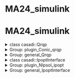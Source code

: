 # MA24_simulink

# MA24_simulink
<details>
  <summary>class casadi::Qrqp</summary>
<a name='options'></a><table>
<caption>List of available options</caption>
<tr><th>Id</th><th>Type</th><th>Description</th><th>Used in</th></tr>
<tr><td>ad_weight</td><td>OT_DOUBLE</td><td>Weighting factor for derivative calculation.When there is an option of either using forward or reverse mode directional derivatives, the condition ad_weight*nf&lt;=(1-ad_weight)*na is used where nf and na are estimates of the number of forward/reverse mode directional derivatives needed. By default, ad_weight is calculated automatically, but this can be overridden by setting this option. In particular, 0 means forcing forward mode and 1 forcing reverse mode. Leave unset for (class specific) heuristics.</td><td>casadi::FunctionInternal</td></tr>
<tr><td>ad_weight_sp</td><td>OT_DOUBLE</td><td>Weighting factor for sparsity pattern calculation calculation.Overrides default behavior. Set to 0 and 1 to force forward and reverse mode respectively. Cf. option \"ad_weight\". When set to -1, sparsity is completely ignored and dense matrices are used.</td><td>casadi::FunctionInternal</td></tr>
<tr><td>always_inline</td><td>OT_BOOL</td><td>Force inlining.</td><td>casadi::FunctionInternal</td></tr>
<tr><td>cache</td><td>OT_DICT</td><td>Prepopulate the function cache. Default: empty</td><td>casadi::FunctionInternal</td></tr>
<tr><td>compiler</td><td>OT_STRING</td><td>Just-in-time compiler plugin to be used.</td><td>casadi::FunctionInternal</td></tr>
<tr><td>constr_viol_tol</td><td>OT_DOUBLE</td><td>Constraint violation tolerance [1e-8].</td><td>casadi::Qrqp</td></tr>
<tr><td>custom_jacobian</td><td>OT_FUNCTION</td><td>Override CasADi's AD. Use together with 'jac_penalty': 0. Note: Highly experimental. Syntax may break often.</td><td>casadi::FunctionInternal</td></tr>
<tr><td>der_options</td><td>OT_DICT</td><td>Default options to be used to populate forward_options, reverse_options, and jacobian_options before those options are merged in.</td><td>casadi::FunctionInternal</td></tr>
<tr><td>derivative_of</td><td>OT_FUNCTION</td><td>The function is a derivative of another function. The type of derivative (directional derivative, Jacobian) is inferred from the function name.</td><td>casadi::FunctionInternal</td></tr>
<tr><td>discrete</td><td>OT_BOOLVECTOR</td><td>Indicates which of the variables are discrete, i.e. integer-valued</td><td>casadi::Conic</td></tr>
<tr><td>dual_inf_tol</td><td>OT_DOUBLE</td><td>Dual feasibility violation tolerance [1e-8]</td><td>casadi::Qrqp</td></tr>
<tr><td>dump</td><td>OT_BOOL</td><td>Dump function to file upon first evaluation. [false]</td><td>casadi::FunctionInternal</td></tr>
<tr><td>dump_dir</td><td>OT_STRING</td><td>Directory to dump inputs/outputs to. Make sure the directory exists [.]</td><td>casadi::FunctionInternal</td></tr>
<tr><td>dump_format</td><td>OT_STRING</td><td>Choose file format to dump matrices. See DM.from_file [mtx]</td><td>casadi::FunctionInternal</td></tr>
<tr><td>dump_in</td><td>OT_BOOL</td><td>Dump numerical values of inputs to file (readable with DM.from_file) [default: false]</td><td>casadi::FunctionInternal</td></tr>
<tr><td>dump_out</td><td>OT_BOOL</td><td>Dump numerical values of outputs to file (readable with DM.from_file) [default: false]</td><td>casadi::FunctionInternal</td></tr>
<tr><td>enable_fd</td><td>OT_BOOL</td><td>Enable derivative calculation by finite differencing. [default: false]]</td><td>casadi::FunctionInternal</td></tr>
<tr><td>enable_forward</td><td>OT_BOOL</td><td>Enable derivative calculation using generated functions for Jacobian-times-vector products - typically using forward mode AD - if available. [default: true]</td><td>casadi::FunctionInternal</td></tr>
<tr><td>enable_jacobian</td><td>OT_BOOL</td><td>Enable derivative calculation using generated functions for Jacobians of all differentiable outputs with respect to all differentiable inputs - if available. [default: true]</td><td>casadi::FunctionInternal</td></tr>
<tr><td>enable_reverse</td><td>OT_BOOL</td><td>Enable derivative calculation using generated functions for transposed Jacobian-times-vector products - typically using reverse mode AD - if available. [default: true]</td><td>casadi::FunctionInternal</td></tr>
<tr><td>error_on_fail</td><td>OT_BOOL</td><td>Throw exceptions when function evaluation fails (default true).</td><td>casadi::ProtoFunction</td></tr>
<tr><td>external_transform</td><td>OT_VECTORVECTOR</td><td>List of external_transform instruction arguments. Default: empty</td><td>casadi::FunctionInternal</td></tr>
<tr><td>fd_method</td><td>OT_STRING</td><td>Method for finite differencing [default 'central']</td><td>casadi::FunctionInternal</td></tr>
<tr><td>fd_options</td><td>OT_DICT</td><td>Options to be passed to the finite difference instance</td><td>casadi::FunctionInternal</td></tr>
<tr><td>forward_options</td><td>OT_DICT</td><td>Options to be passed to a forward mode constructor</td><td>casadi::FunctionInternal</td></tr>
<tr><td>gather_stats</td><td>OT_BOOL</td><td>Deprecated option (ignored): Statistics are now always collected.</td><td>casadi::FunctionInternal</td></tr>
<tr><td>input_scheme</td><td>OT_STRINGVECTOR</td><td>Deprecated option (ignored)</td><td>casadi::FunctionInternal</td></tr>
<tr><td>inputs_check</td><td>OT_BOOL</td><td>Throw exceptions when the numerical values of the inputs don't make sense</td><td>casadi::FunctionInternal</td></tr>
<tr><td>is_diff_in</td><td>OT_BOOLVECTOR</td><td>Indicate for each input if it should be differentiable.</td><td>casadi::FunctionInternal</td></tr>
<tr><td>is_diff_out</td><td>OT_BOOLVECTOR</td><td>Indicate for each output if it should be differentiable.</td><td>casadi::FunctionInternal</td></tr>
<tr><td>jac_penalty</td><td>OT_DOUBLE</td><td>When requested for a number of forward/reverse directions,   it may be cheaper to compute first the full jacobian and then multiply with seeds, rather than obtain the requested directions in a straightforward manner. Casadi uses a heuristic to decide which is cheaper. A high value of 'jac_penalty' makes it less likely for the heurstic to chose the full Jacobian strategy. The special value -1 indicates never to use the full Jacobian strategy</td><td>casadi::FunctionInternal</td></tr>
<tr><td>jacobian_options</td><td>OT_DICT</td><td>Options to be passed to a Jacobian constructor</td><td>casadi::FunctionInternal</td></tr>
<tr><td>jit</td><td>OT_BOOL</td><td>Use just-in-time compiler to speed up the evaluation</td><td>casadi::FunctionInternal</td></tr>
<tr><td>jit_cleanup</td><td>OT_BOOL</td><td>Cleanup up the temporary source file that jit creates. Default: true</td><td>casadi::FunctionInternal</td></tr>
<tr><td>jit_name</td><td>OT_STRING</td><td>The file name used to write out code. The actual file names used depend on 'jit_temp_suffix' and include extensions. Default: 'jit_tmp'</td><td>casadi::FunctionInternal</td></tr>
<tr><td>jit_options</td><td>OT_DICT</td><td>Options to be passed to the jit compiler.</td><td>casadi::FunctionInternal</td></tr>
<tr><td>jit_serialize</td><td>OT_STRING</td><td>Specify behaviour when serializing a jitted function: SOURCE|link|embed.</td><td>casadi::FunctionInternal</td></tr>
<tr><td>jit_temp_suffix</td><td>OT_BOOL</td><td>Use a temporary (seemingly random) filename suffix for generated code and libraries. This is desired for thread-safety. This behaviour may defeat caching compiler wrappers. Default: true</td><td>casadi::FunctionInternal</td></tr>
<tr><td>max_io</td><td>OT_INT</td><td>Acceptable number of inputs and outputs. Warn if exceeded.</td><td>casadi::FunctionInternal</td></tr>
<tr><td>max_iter</td><td>OT_INT</td><td>Maximum number of iterations [1000].</td><td>casadi::Qrqp</td></tr>
<tr><td>max_num_dir</td><td>OT_INT</td><td>Specify the maximum number of directions for derivative functions. Overrules the builtin optimized_num_dir.</td><td>casadi::FunctionInternal</td></tr>
<tr><td>min_lam</td><td>OT_DOUBLE</td><td>Smallest multiplier treated as inactive for the initial active set [0].</td><td>casadi::Qrqp</td></tr>
<tr><td>never_inline</td><td>OT_BOOL</td><td>Forbid inlining.</td><td>casadi::FunctionInternal</td></tr>
<tr><td>output_scheme</td><td>OT_STRINGVECTOR</td><td>Deprecated option (ignored)</td><td>casadi::FunctionInternal</td></tr>
<tr><td>post_expand</td><td>OT_BOOL</td><td>After construction, expand this Function. Default: False</td><td>casadi::FunctionInternal</td></tr>
<tr><td>post_expand_options</td><td>OT_DICT</td><td>Options to be passed to post-construction expansion. Default: empty</td><td>casadi::FunctionInternal</td></tr>
<tr><td>print_header</td><td>OT_BOOL</td><td>Print header [true].</td><td>casadi::Qrqp</td></tr>
<tr><td>print_in</td><td>OT_BOOL</td><td>Print numerical values of inputs [default: false]</td><td>casadi::FunctionInternal</td></tr>
<tr><td>print_info</td><td>OT_BOOL</td><td>Print info [true].</td><td>casadi::Qrqp</td></tr>
<tr><td>print_iter</td><td>OT_BOOL</td><td>Print iterations [true].</td><td>casadi::Qrqp</td></tr>
<tr><td>print_lincomb</td><td>OT_BOOL</td><td>Print dependant linear combinations of constraints [false]. Printed numbers are 0-based indices into the vector of [simple bounds;linear bounds]</td><td>casadi::Qrqp</td></tr>
<tr><td>print_out</td><td>OT_BOOL</td><td>Print numerical values of outputs [default: false]</td><td>casadi::FunctionInternal</td></tr>
<tr><td>print_problem</td><td>OT_BOOL</td><td>Print a numeric description of the problem</td><td>casadi::Conic</td></tr>
<tr><td>print_time</td><td>OT_BOOL</td><td>print information about execution time. Implies record_time.</td><td>casadi::ProtoFunction</td></tr>
<tr><td>record_time</td><td>OT_BOOL</td><td>record information about execution time, for retrieval with stats().</td><td>casadi::ProtoFunction</td></tr>
<tr><td>regularity_check</td><td>OT_BOOL</td><td>Throw exceptions when NaN or Inf appears during evaluation</td><td>casadi::ProtoFunction</td></tr>
<tr><td>reverse_options</td><td>OT_DICT</td><td>Options to be passed to a reverse mode constructor</td><td>casadi::FunctionInternal</td></tr>
<tr><td>user_data</td><td>OT_VOIDPTR</td><td>A user-defined field that can be used to identify the function or pass additional information</td><td>casadi::FunctionInternal</td></tr>
<tr><td>verbose</td><td>OT_BOOL</td><td>Verbose evaluation -- for debugging</td><td>casadi::ProtoFunction</td></tr>
</table></details>

<details>
  <summary>Group: plugin_Conic_qrqp</summary>
<a name='options'></a><table>
<caption>List of available options</caption>
<tr><th>Id</th><th>Type</th><th>Description</th></tr>
<tr><td>constr_viol_tol</td><td>OT_DOUBLE</td><td>Constraint violation tolerance [1e-8].</td></tr>
<tr><td>dual_inf_tol</td><td>OT_DOUBLE</td><td>Dual feasibility violation tolerance [1e-8]</td></tr>
<tr><td>max_iter</td><td>OT_INT</td><td>Maximum number of iterations [1000].</td></tr>
<tr><td>min_lam</td><td>OT_DOUBLE</td><td>Smallest multiplier treated as inactive for the initial active set [0].</td></tr>
<tr><td>print_header</td><td>OT_BOOL</td><td>Print header [true].</td></tr>
<tr><td>print_info</td><td>OT_BOOL</td><td>Print info [true].</td></tr>
<tr><td>print_iter</td><td>OT_BOOL</td><td>Print iterations [true].</td></tr>
<tr><td>print_lincomb</td><td>OT_BOOL</td><td>Print dependant linear combinations of constraints [false]. Printed numbers are 0-based indices into the vector of [simple bounds;linear bounds]</td></tr>
</table></details>

<details>
  <summary>Group: general_Qrqp</summary>
<a name='options'></a><table>
<caption>List of available options</caption>
<tr><th>Id</th><th>Type</th><th>Description</th><th>Used in</th></tr>
<tr><td>ad_weight</td><td>OT_DOUBLE</td><td>Weighting factor for derivative calculation.When there is an option of either using forward or reverse mode directional derivatives, the condition ad_weight*nf&lt;=(1-ad_weight)*na is used where nf and na are estimates of the number of forward/reverse mode directional derivatives needed. By default, ad_weight is calculated automatically, but this can be overridden by setting this option. In particular, 0 means forcing forward mode and 1 forcing reverse mode. Leave unset for (class specific) heuristics.</td><td>casadi::FunctionInternal</td></tr>
<tr><td>ad_weight_sp</td><td>OT_DOUBLE</td><td>Weighting factor for sparsity pattern calculation calculation.Overrides default behavior. Set to 0 and 1 to force forward and reverse mode respectively. Cf. option \"ad_weight\". When set to -1, sparsity is completely ignored and dense matrices are used.</td><td>casadi::FunctionInternal</td></tr>
<tr><td>always_inline</td><td>OT_BOOL</td><td>Force inlining.</td><td>casadi::FunctionInternal</td></tr>
<tr><td>cache</td><td>OT_DICT</td><td>Prepopulate the function cache. Default: empty</td><td>casadi::FunctionInternal</td></tr>
<tr><td>compiler</td><td>OT_STRING</td><td>Just-in-time compiler plugin to be used.</td><td>casadi::FunctionInternal</td></tr>
<tr><td>constr_viol_tol</td><td>OT_DOUBLE</td><td>Constraint violation tolerance [1e-8].</td><td>casadi::Qrqp</td></tr>
<tr><td>custom_jacobian</td><td>OT_FUNCTION</td><td>Override CasADi's AD. Use together with 'jac_penalty': 0. Note: Highly experimental. Syntax may break often.</td><td>casadi::FunctionInternal</td></tr>
<tr><td>der_options</td><td>OT_DICT</td><td>Default options to be used to populate forward_options, reverse_options, and jacobian_options before those options are merged in.</td><td>casadi::FunctionInternal</td></tr>
<tr><td>derivative_of</td><td>OT_FUNCTION</td><td>The function is a derivative of another function. The type of derivative (directional derivative, Jacobian) is inferred from the function name.</td><td>casadi::FunctionInternal</td></tr>
<tr><td>discrete</td><td>OT_BOOLVECTOR</td><td>Indicates which of the variables are discrete, i.e. integer-valued</td><td>casadi::Conic</td></tr>
<tr><td>dual_inf_tol</td><td>OT_DOUBLE</td><td>Dual feasibility violation tolerance [1e-8]</td><td>casadi::Qrqp</td></tr>
<tr><td>dump</td><td>OT_BOOL</td><td>Dump function to file upon first evaluation. [false]</td><td>casadi::FunctionInternal</td></tr>
<tr><td>dump_dir</td><td>OT_STRING</td><td>Directory to dump inputs/outputs to. Make sure the directory exists [.]</td><td>casadi::FunctionInternal</td></tr>
<tr><td>dump_format</td><td>OT_STRING</td><td>Choose file format to dump matrices. See DM.from_file [mtx]</td><td>casadi::FunctionInternal</td></tr>
<tr><td>dump_in</td><td>OT_BOOL</td><td>Dump numerical values of inputs to file (readable with DM.from_file) [default: false]</td><td>casadi::FunctionInternal</td></tr>
<tr><td>dump_out</td><td>OT_BOOL</td><td>Dump numerical values of outputs to file (readable with DM.from_file) [default: false]</td><td>casadi::FunctionInternal</td></tr>
<tr><td>enable_fd</td><td>OT_BOOL</td><td>Enable derivative calculation by finite differencing. [default: false]]</td><td>casadi::FunctionInternal</td></tr>
<tr><td>enable_forward</td><td>OT_BOOL</td><td>Enable derivative calculation using generated functions for Jacobian-times-vector products - typically using forward mode AD - if available. [default: true]</td><td>casadi::FunctionInternal</td></tr>
<tr><td>enable_jacobian</td><td>OT_BOOL</td><td>Enable derivative calculation using generated functions for Jacobians of all differentiable outputs with respect to all differentiable inputs - if available. [default: true]</td><td>casadi::FunctionInternal</td></tr>
<tr><td>enable_reverse</td><td>OT_BOOL</td><td>Enable derivative calculation using generated functions for transposed Jacobian-times-vector products - typically using reverse mode AD - if available. [default: true]</td><td>casadi::FunctionInternal</td></tr>
<tr><td>error_on_fail</td><td>OT_BOOL</td><td>Throw exceptions when function evaluation fails (default true).</td><td>casadi::ProtoFunction</td></tr>
<tr><td>external_transform</td><td>OT_VECTORVECTOR</td><td>List of external_transform instruction arguments. Default: empty</td><td>casadi::FunctionInternal</td></tr>
<tr><td>fd_method</td><td>OT_STRING</td><td>Method for finite differencing [default 'central']</td><td>casadi::FunctionInternal</td></tr>
<tr><td>fd_options</td><td>OT_DICT</td><td>Options to be passed to the finite difference instance</td><td>casadi::FunctionInternal</td></tr>
<tr><td>forward_options</td><td>OT_DICT</td><td>Options to be passed to a forward mode constructor</td><td>casadi::FunctionInternal</td></tr>
<tr><td>gather_stats</td><td>OT_BOOL</td><td>Deprecated option (ignored): Statistics are now always collected.</td><td>casadi::FunctionInternal</td></tr>
<tr><td>input_scheme</td><td>OT_STRINGVECTOR</td><td>Deprecated option (ignored)</td><td>casadi::FunctionInternal</td></tr>
<tr><td>inputs_check</td><td>OT_BOOL</td><td>Throw exceptions when the numerical values of the inputs don't make sense</td><td>casadi::FunctionInternal</td></tr>
<tr><td>is_diff_in</td><td>OT_BOOLVECTOR</td><td>Indicate for each input if it should be differentiable.</td><td>casadi::FunctionInternal</td></tr>
<tr><td>is_diff_out</td><td>OT_BOOLVECTOR</td><td>Indicate for each output if it should be differentiable.</td><td>casadi::FunctionInternal</td></tr>
<tr><td>jac_penalty</td><td>OT_DOUBLE</td><td>When requested for a number of forward/reverse directions,   it may be cheaper to compute first the full jacobian and then multiply with seeds, rather than obtain the requested directions in a straightforward manner. Casadi uses a heuristic to decide which is cheaper. A high value of 'jac_penalty' makes it less likely for the heurstic to chose the full Jacobian strategy. The special value -1 indicates never to use the full Jacobian strategy</td><td>casadi::FunctionInternal</td></tr>
<tr><td>jacobian_options</td><td>OT_DICT</td><td>Options to be passed to a Jacobian constructor</td><td>casadi::FunctionInternal</td></tr>
<tr><td>jit</td><td>OT_BOOL</td><td>Use just-in-time compiler to speed up the evaluation</td><td>casadi::FunctionInternal</td></tr>
<tr><td>jit_cleanup</td><td>OT_BOOL</td><td>Cleanup up the temporary source file that jit creates. Default: true</td><td>casadi::FunctionInternal</td></tr>
<tr><td>jit_name</td><td>OT_STRING</td><td>The file name used to write out code. The actual file names used depend on 'jit_temp_suffix' and include extensions. Default: 'jit_tmp'</td><td>casadi::FunctionInternal</td></tr>
<tr><td>jit_options</td><td>OT_DICT</td><td>Options to be passed to the jit compiler.</td><td>casadi::FunctionInternal</td></tr>
<tr><td>jit_serialize</td><td>OT_STRING</td><td>Specify behaviour when serializing a jitted function: SOURCE|link|embed.</td><td>casadi::FunctionInternal</td></tr>
<tr><td>jit_temp_suffix</td><td>OT_BOOL</td><td>Use a temporary (seemingly random) filename suffix for generated code and libraries. This is desired for thread-safety. This behaviour may defeat caching compiler wrappers. Default: true</td><td>casadi::FunctionInternal</td></tr>
<tr><td>max_io</td><td>OT_INT</td><td>Acceptable number of inputs and outputs. Warn if exceeded.</td><td>casadi::FunctionInternal</td></tr>
<tr><td>max_iter</td><td>OT_INT</td><td>Maximum number of iterations [1000].</td><td>casadi::Qrqp</td></tr>
<tr><td>max_num_dir</td><td>OT_INT</td><td>Specify the maximum number of directions for derivative functions. Overrules the builtin optimized_num_dir.</td><td>casadi::FunctionInternal</td></tr>
<tr><td>min_lam</td><td>OT_DOUBLE</td><td>Smallest multiplier treated as inactive for the initial active set [0].</td><td>casadi::Qrqp</td></tr>
<tr><td>never_inline</td><td>OT_BOOL</td><td>Forbid inlining.</td><td>casadi::FunctionInternal</td></tr>
<tr><td>output_scheme</td><td>OT_STRINGVECTOR</td><td>Deprecated option (ignored)</td><td>casadi::FunctionInternal</td></tr>
<tr><td>post_expand</td><td>OT_BOOL</td><td>After construction, expand this Function. Default: False</td><td>casadi::FunctionInternal</td></tr>
<tr><td>post_expand_options</td><td>OT_DICT</td><td>Options to be passed to post-construction expansion. Default: empty</td><td>casadi::FunctionInternal</td></tr>
<tr><td>print_header</td><td>OT_BOOL</td><td>Print header [true].</td><td>casadi::Qrqp</td></tr>
<tr><td>print_in</td><td>OT_BOOL</td><td>Print numerical values of inputs [default: false]</td><td>casadi::FunctionInternal</td></tr>
<tr><td>print_info</td><td>OT_BOOL</td><td>Print info [true].</td><td>casadi::Qrqp</td></tr>
<tr><td>print_iter</td><td>OT_BOOL</td><td>Print iterations [true].</td><td>casadi::Qrqp</td></tr>
<tr><td>print_lincomb</td><td>OT_BOOL</td><td>Print dependant linear combinations of constraints [false]. Printed numbers are 0-based indices into the vector of [simple bounds;linear bounds]</td><td>casadi::Qrqp</td></tr>
<tr><td>print_out</td><td>OT_BOOL</td><td>Print numerical values of outputs [default: false]</td><td>casadi::FunctionInternal</td></tr>
<tr><td>print_problem</td><td>OT_BOOL</td><td>Print a numeric description of the problem</td><td>casadi::Conic</td></tr>
<tr><td>print_time</td><td>OT_BOOL</td><td>print information about execution time. Implies record_time.</td><td>casadi::ProtoFunction</td></tr>
<tr><td>record_time</td><td>OT_BOOL</td><td>record information about execution time, for retrieval with stats().</td><td>casadi::ProtoFunction</td></tr>
<tr><td>regularity_check</td><td>OT_BOOL</td><td>Throw exceptions when NaN or Inf appears during evaluation</td><td>casadi::ProtoFunction</td></tr>
<tr><td>reverse_options</td><td>OT_DICT</td><td>Options to be passed to a reverse mode constructor</td><td>casadi::FunctionInternal</td></tr>
<tr><td>user_data</td><td>OT_VOIDPTR</td><td>A user-defined field that can be used to identify the function or pass additional information</td><td>casadi::FunctionInternal</td></tr>
<tr><td>verbose</td><td>OT_BOOL</td><td>Verbose evaluation -- for debugging</td><td>casadi::ProtoFunction</td></tr>
</table></details>

<details>
  <summary>class casadi::IpoptInterface</summary>
<a name='options'></a><table>
<caption>List of available options</caption>
<tr><th>Id</th><th>Type</th><th>Description</th><th>Used in</th></tr>
<tr><td>ad_weight</td><td>OT_DOUBLE</td><td>Weighting factor for derivative calculation.When there is an option of either using forward or reverse mode directional derivatives, the condition ad_weight*nf&lt;=(1-ad_weight)*na is used where nf and na are estimates of the number of forward/reverse mode directional derivatives needed. By default, ad_weight is calculated automatically, but this can be overridden by setting this option. In particular, 0 means forcing forward mode and 1 forcing reverse mode. Leave unset for (class specific) heuristics.</td><td>casadi::FunctionInternal</td></tr>
<tr><td>ad_weight_sp</td><td>OT_DOUBLE</td><td>Weighting factor for sparsity pattern calculation calculation.Overrides default behavior. Set to 0 and 1 to force forward and reverse mode respectively. Cf. option \"ad_weight\". When set to -1, sparsity is completely ignored and dense matrices are used.</td><td>casadi::FunctionInternal</td></tr>
<tr><td>always_inline</td><td>OT_BOOL</td><td>Force inlining.</td><td>casadi::FunctionInternal</td></tr>
<tr><td>bound_consistency</td><td>OT_BOOL</td><td>Ensure that primal-dual solution is consistent with the bounds</td><td>casadi::Nlpsol</td></tr>
<tr><td>cache</td><td>OT_DICT</td><td>Prepopulate the function cache. Default: empty</td><td>casadi::FunctionInternal</td></tr>
<tr><td>calc_f</td><td>OT_BOOL</td><td>Calculate 'f' in the Nlpsol base class</td><td>casadi::Nlpsol</td></tr>
<tr><td>calc_g</td><td>OT_BOOL</td><td>Calculate 'g' in the Nlpsol base class</td><td>casadi::Nlpsol</td></tr>
<tr><td>calc_lam_p</td><td>OT_BOOL</td><td>Calculate 'lam_p' in the Nlpsol base class</td><td>casadi::Nlpsol</td></tr>
<tr><td>calc_lam_x</td><td>OT_BOOL</td><td>Calculate 'lam_x' in the Nlpsol base class</td><td>casadi::Nlpsol</td></tr>
<tr><td>calc_multipliers</td><td>OT_BOOL</td><td>Calculate Lagrange multipliers in the Nlpsol base class</td><td>casadi::Nlpsol</td></tr>
<tr><td>clip_inactive_lam</td><td>OT_BOOL</td><td>Explicitly set Lagrange multipliers to 0 when bound is deemed inactive (default: false).</td><td>casadi::IpoptInterface</td></tr>
<tr><td>common_options</td><td>OT_DICT</td><td>Options for auto-generated functions</td><td>casadi::OracleFunction</td></tr>
<tr><td>compiler</td><td>OT_STRING</td><td>Just-in-time compiler plugin to be used.</td><td>casadi::FunctionInternal</td></tr>
<tr><td>con_integer_md</td><td>OT_DICT</td><td>Integer metadata (a dictionary with lists of integers) about constraints to be passed to IPOPT</td><td>casadi::IpoptInterface</td></tr>
<tr><td>con_numeric_md</td><td>OT_DICT</td><td>Numeric metadata (a dictionary with lists of reals) about constraints to be passed to IPOPT</td><td>casadi::IpoptInterface</td></tr>
<tr><td>con_string_md</td><td>OT_DICT</td><td>String metadata (a dictionary with lists of strings) about constraints to be passed to IPOPT</td><td>casadi::IpoptInterface</td></tr>
<tr><td>convexify_margin</td><td>OT_DOUBLE</td><td>When using a convexification strategy, make sure that the smallest eigenvalue is at least this (default: 1e-7).</td><td>casadi::IpoptInterface</td></tr>
<tr><td>convexify_strategy</td><td>OT_STRING</td><td>NONE|regularize|eigen-reflect|eigen-clip. Strategy to convexify the Lagrange Hessian before passing it to the solver.</td><td>casadi::IpoptInterface</td></tr>
<tr><td>custom_jacobian</td><td>OT_FUNCTION</td><td>Override CasADi's AD. Use together with 'jac_penalty': 0. Note: Highly experimental. Syntax may break often.</td><td>casadi::FunctionInternal</td></tr>
<tr><td>der_options</td><td>OT_DICT</td><td>Default options to be used to populate forward_options, reverse_options, and jacobian_options before those options are merged in.</td><td>casadi::FunctionInternal</td></tr>
<tr><td>derivative_of</td><td>OT_FUNCTION</td><td>The function is a derivative of another function. The type of derivative (directional derivative, Jacobian) is inferred from the function name.</td><td>casadi::FunctionInternal</td></tr>
<tr><td>detect_simple_bounds</td><td>OT_BOOL</td><td>Automatically detect simple bounds (lbx/ubx) (default false). This is hopefully beneficial to speed and robustness but may also have adverse affects: 1) Subtleties in heuristics and stopping criteria may change the solution, 2) IPOPT may lie about multipliers of simple equality bounds unless 'fixed_variable_treatment' is set to 'relax_bounds'.</td><td>casadi::Nlpsol</td></tr>
<tr><td>detect_simple_bounds_is_simple</td><td>OT_BOOLVECTOR</td><td>For internal use only.</td><td>casadi::Nlpsol</td></tr>
<tr><td>detect_simple_bounds_parts</td><td>OT_FUNCTION</td><td>For internal use only.</td><td>casadi::Nlpsol</td></tr>
<tr><td>detect_simple_bounds_target_x</td><td>OT_INTVECTOR</td><td>For internal use only.</td><td>casadi::Nlpsol</td></tr>
<tr><td>discrete</td><td>OT_BOOLVECTOR</td><td>Indicates which of the variables are discrete, i.e. integer-valued</td><td>casadi::Nlpsol</td></tr>
<tr><td>dump</td><td>OT_BOOL</td><td>Dump function to file upon first evaluation. [false]</td><td>casadi::FunctionInternal</td></tr>
<tr><td>dump_dir</td><td>OT_STRING</td><td>Directory to dump inputs/outputs to. Make sure the directory exists [.]</td><td>casadi::FunctionInternal</td></tr>
<tr><td>dump_format</td><td>OT_STRING</td><td>Choose file format to dump matrices. See DM.from_file [mtx]</td><td>casadi::FunctionInternal</td></tr>
<tr><td>dump_in</td><td>OT_BOOL</td><td>Dump numerical values of inputs to file (readable with DM.from_file) [default: false]</td><td>casadi::FunctionInternal</td></tr>
<tr><td>dump_out</td><td>OT_BOOL</td><td>Dump numerical values of outputs to file (readable with DM.from_file) [default: false]</td><td>casadi::FunctionInternal</td></tr>
<tr><td>enable_fd</td><td>OT_BOOL</td><td>Enable derivative calculation by finite differencing. [default: false]]</td><td>casadi::FunctionInternal</td></tr>
<tr><td>enable_forward</td><td>OT_BOOL</td><td>Enable derivative calculation using generated functions for Jacobian-times-vector products - typically using forward mode AD - if available. [default: true]</td><td>casadi::FunctionInternal</td></tr>
<tr><td>enable_jacobian</td><td>OT_BOOL</td><td>Enable derivative calculation using generated functions for Jacobians of all differentiable outputs with respect to all differentiable inputs - if available. [default: true]</td><td>casadi::FunctionInternal</td></tr>
<tr><td>enable_reverse</td><td>OT_BOOL</td><td>Enable derivative calculation using generated functions for transposed Jacobian-times-vector products - typically using reverse mode AD - if available. [default: true]</td><td>casadi::FunctionInternal</td></tr>
<tr><td>error_on_fail</td><td>OT_BOOL</td><td>Throw exceptions when function evaluation fails (default true).</td><td>casadi::ProtoFunction</td></tr>
<tr><td>eval_errors_fatal</td><td>OT_BOOL</td><td>When errors occur during evaluation of f,g,...,stop the iterations</td><td>casadi::Nlpsol</td></tr>
<tr><td>expand</td><td>OT_BOOL</td><td>Replace MX with SX expressions in problem formulation [false]</td><td>casadi::OracleFunction</td></tr>
<tr><td>external_transform</td><td>OT_VECTORVECTOR</td><td>List of external_transform instruction arguments. Default: empty</td><td>casadi::FunctionInternal</td></tr>
<tr><td>fd_method</td><td>OT_STRING</td><td>Method for finite differencing [default 'central']</td><td>casadi::FunctionInternal</td></tr>
<tr><td>fd_options</td><td>OT_DICT</td><td>Options to be passed to the finite difference instance</td><td>casadi::FunctionInternal</td></tr>
<tr><td>forward_options</td><td>OT_DICT</td><td>Options to be passed to a forward mode constructor</td><td>casadi::FunctionInternal</td></tr>
<tr><td>gather_stats</td><td>OT_BOOL</td><td>Deprecated option (ignored): Statistics are now always collected.</td><td>casadi::FunctionInternal</td></tr>
<tr><td>grad_f</td><td>OT_FUNCTION</td><td>Function for calculating the gradient of the objective (column, autogenerated by default)</td><td>casadi::IpoptInterface</td></tr>
<tr><td>hess_lag</td><td>OT_FUNCTION</td><td>Function for calculating the Hessian of the Lagrangian (autogenerated by default)</td><td>casadi::IpoptInterface</td></tr>
<tr><td>ignore_check_vec</td><td>OT_BOOL</td><td>If set to true, the input shape of F will not be checked.</td><td>casadi::Nlpsol</td></tr>
<tr><td>inactive_lam_strategy</td><td>OT_STRING</td><td>Strategy to detect if a bound is inactive. RELTOL: use solver-defined constraint tolerance * inactive_lam_value|abstol: use inactive_lam_value</td><td>casadi::IpoptInterface</td></tr>
<tr><td>inactive_lam_value</td><td>OT_DOUBLE</td><td>Value used in inactive_lam_strategy (default: 10).</td><td>casadi::IpoptInterface</td></tr>
<tr><td>input_scheme</td><td>OT_STRINGVECTOR</td><td>Deprecated option (ignored)</td><td>casadi::FunctionInternal</td></tr>
<tr><td>inputs_check</td><td>OT_BOOL</td><td>Throw exceptions when the numerical values of the inputs don't make sense</td><td>casadi::FunctionInternal</td></tr>
<tr><td>ipopt</td><td>OT_DICT</td><td>Options to be passed to IPOPT</td><td>casadi::IpoptInterface</td></tr>
<tr><td>is_diff_in</td><td>OT_BOOLVECTOR</td><td>Indicate for each input if it should be differentiable.</td><td>casadi::FunctionInternal</td></tr>
<tr><td>is_diff_out</td><td>OT_BOOLVECTOR</td><td>Indicate for each output if it should be differentiable.</td><td>casadi::FunctionInternal</td></tr>
<tr><td>iteration_callback</td><td>OT_FUNCTION</td><td>A function that will be called at each iteration with the solver as input. Check documentation of Callback.</td><td>casadi::Nlpsol</td></tr>
<tr><td>iteration_callback_ignore_errors</td><td>OT_BOOL</td><td>If set to true, errors thrown by iteration_callback will be ignored.</td><td>casadi::Nlpsol</td></tr>
<tr><td>iteration_callback_step</td><td>OT_INT</td><td>Only call the callback function every few iterations.</td><td>casadi::Nlpsol</td></tr>
<tr><td>jac_g</td><td>OT_FUNCTION</td><td>Function for calculating the Jacobian of the constraints (autogenerated by default)</td><td>casadi::IpoptInterface</td></tr>
<tr><td>jac_penalty</td><td>OT_DOUBLE</td><td>When requested for a number of forward/reverse directions,   it may be cheaper to compute first the full jacobian and then multiply with seeds, rather than obtain the requested directions in a straightforward manner. Casadi uses a heuristic to decide which is cheaper. A high value of 'jac_penalty' makes it less likely for the heurstic to chose the full Jacobian strategy. The special value -1 indicates never to use the full Jacobian strategy</td><td>casadi::FunctionInternal</td></tr>
<tr><td>jacobian_options</td><td>OT_DICT</td><td>Options to be passed to a Jacobian constructor</td><td>casadi::FunctionInternal</td></tr>
<tr><td>jit</td><td>OT_BOOL</td><td>Use just-in-time compiler to speed up the evaluation</td><td>casadi::FunctionInternal</td></tr>
<tr><td>jit_cleanup</td><td>OT_BOOL</td><td>Cleanup up the temporary source file that jit creates. Default: true</td><td>casadi::FunctionInternal</td></tr>
<tr><td>jit_name</td><td>OT_STRING</td><td>The file name used to write out code. The actual file names used depend on 'jit_temp_suffix' and include extensions. Default: 'jit_tmp'</td><td>casadi::FunctionInternal</td></tr>
<tr><td>jit_options</td><td>OT_DICT</td><td>Options to be passed to the jit compiler.</td><td>casadi::FunctionInternal</td></tr>
<tr><td>jit_serialize</td><td>OT_STRING</td><td>Specify behaviour when serializing a jitted function: SOURCE|link|embed.</td><td>casadi::FunctionInternal</td></tr>
<tr><td>jit_temp_suffix</td><td>OT_BOOL</td><td>Use a temporary (seemingly random) filename suffix for generated code and libraries. This is desired for thread-safety. This behaviour may defeat caching compiler wrappers. Default: true</td><td>casadi::FunctionInternal</td></tr>
<tr><td>max_io</td><td>OT_INT</td><td>Acceptable number of inputs and outputs. Warn if exceeded.</td><td>casadi::FunctionInternal</td></tr>
<tr><td>max_iter_eig</td><td>OT_DOUBLE</td><td>Maximum number of iterations to compute an eigenvalue decomposition (default: 50).</td><td>casadi::IpoptInterface</td></tr>
<tr><td>max_num_dir</td><td>OT_INT</td><td>Specify the maximum number of directions for derivative functions. Overrules the builtin optimized_num_dir.</td><td>casadi::FunctionInternal</td></tr>
<tr><td>min_lam</td><td>OT_DOUBLE</td><td>Minimum allowed multiplier value</td><td>casadi::Nlpsol</td></tr>
<tr><td>monitor</td><td>OT_STRINGVECTOR</td><td>Set of user problem functions to be monitored</td><td>casadi::OracleFunction</td></tr>
<tr><td>never_inline</td><td>OT_BOOL</td><td>Forbid inlining.</td><td>casadi::FunctionInternal</td></tr>
<tr><td>no_nlp_grad</td><td>OT_BOOL</td><td>Prevent the creation of the 'nlp_grad' function</td><td>casadi::Nlpsol</td></tr>
<tr><td>oracle_options</td><td>OT_DICT</td><td>Options to be passed to the oracle function</td><td>casadi::Nlpsol</td></tr>
<tr><td>output_scheme</td><td>OT_STRINGVECTOR</td><td>Deprecated option (ignored)</td><td>casadi::FunctionInternal</td></tr>
<tr><td>pass_nonlinear_variables</td><td>OT_BOOL</td><td>Pass list of variables entering nonlinearly to IPOPT</td><td>casadi::IpoptInterface</td></tr>
<tr><td>post_expand</td><td>OT_BOOL</td><td>After construction, expand this Function. Default: False</td><td>casadi::FunctionInternal</td></tr>
<tr><td>post_expand_options</td><td>OT_DICT</td><td>Options to be passed to post-construction expansion. Default: empty</td><td>casadi::FunctionInternal</td></tr>
<tr><td>print_in</td><td>OT_BOOL</td><td>Print numerical values of inputs [default: false]</td><td>casadi::FunctionInternal</td></tr>
<tr><td>print_out</td><td>OT_BOOL</td><td>Print numerical values of outputs [default: false]</td><td>casadi::FunctionInternal</td></tr>
<tr><td>print_time</td><td>OT_BOOL</td><td>print information about execution time. Implies record_time.</td><td>casadi::ProtoFunction</td></tr>
<tr><td>record_time</td><td>OT_BOOL</td><td>record information about execution time, for retrieval with stats().</td><td>casadi::ProtoFunction</td></tr>
<tr><td>regularity_check</td><td>OT_BOOL</td><td>Throw exceptions when NaN or Inf appears during evaluation</td><td>casadi::ProtoFunction</td></tr>
<tr><td>reverse_options</td><td>OT_DICT</td><td>Options to be passed to a reverse mode constructor</td><td>casadi::FunctionInternal</td></tr>
<tr><td>sens_linsol</td><td>OT_STRING</td><td>Linear solver used for parametric sensitivities (default 'qr').</td><td>casadi::Nlpsol</td></tr>
<tr><td>sens_linsol_options</td><td>OT_DICT</td><td>Linear solver options used for parametric sensitivities.</td><td>casadi::Nlpsol</td></tr>
<tr><td>show_eval_warnings</td><td>OT_BOOL</td><td>Show warnings generated from function evaluations [true]</td><td>casadi::OracleFunction</td></tr>
<tr><td>specific_options</td><td>OT_DICT</td><td>Options for specific auto-generated functions, overwriting the defaults from common_options. Nested dictionary.</td><td>casadi::OracleFunction</td></tr>
<tr><td>user_data</td><td>OT_VOIDPTR</td><td>A user-defined field that can be used to identify the function or pass additional information</td><td>casadi::FunctionInternal</td></tr>
<tr><td>var_integer_md</td><td>OT_DICT</td><td>Integer metadata (a dictionary with lists of integers) about variables to be passed to IPOPT</td><td>casadi::IpoptInterface</td></tr>
<tr><td>var_numeric_md</td><td>OT_DICT</td><td>Numeric metadata (a dictionary with lists of reals) about variables to be passed to IPOPT</td><td>casadi::IpoptInterface</td></tr>
<tr><td>var_string_md</td><td>OT_DICT</td><td>String metadata (a dictionary with lists of strings) about variables to be passed to IPOPT</td><td>casadi::IpoptInterface</td></tr>
<tr><td>verbose</td><td>OT_BOOL</td><td>Verbose evaluation -- for debugging</td><td>casadi::ProtoFunction</td></tr>
<tr><td>verbose_init</td><td>OT_BOOL</td><td>Print out timing information about the different stages of initialization</td><td>casadi::Nlpsol</td></tr>
<tr><td>warn_initial_bounds</td><td>OT_BOOL</td><td>Warn if the initial guess does not satisfy LBX and UBX</td><td>casadi::Nlpsol</td></tr>
</table></details>

<details>
  <summary>Group: plugin_Nlpsol_ipopt</summary>
<a name='options'></a><table>
<caption>List of available options</caption>
<tr><th>Id</th><th>Type</th><th>Description</th></tr>
<tr><td>clip_inactive_lam</td><td>OT_BOOL</td><td>Explicitly set Lagrange multipliers to 0 when bound is deemed inactive (default: false).</td></tr>
<tr><td>con_integer_md</td><td>OT_DICT</td><td>Integer metadata (a dictionary with lists of integers) about constraints to be passed to IPOPT</td></tr>
<tr><td>con_numeric_md</td><td>OT_DICT</td><td>Numeric metadata (a dictionary with lists of reals) about constraints to be passed to IPOPT</td></tr>
<tr><td>con_string_md</td><td>OT_DICT</td><td>String metadata (a dictionary with lists of strings) about constraints to be passed to IPOPT</td></tr>
<tr><td>convexify_margin</td><td>OT_DOUBLE</td><td>When using a convexification strategy, make sure that the smallest eigenvalue is at least this (default: 1e-7).</td></tr>
<tr><td>convexify_strategy</td><td>OT_STRING</td><td>NONE|regularize|eigen-reflect|eigen-clip. Strategy to convexify the Lagrange Hessian before passing it to the solver.</td></tr>
<tr><td>grad_f</td><td>OT_FUNCTION</td><td>Function for calculating the gradient of the objective (column, autogenerated by default)</td></tr>
<tr><td>hess_lag</td><td>OT_FUNCTION</td><td>Function for calculating the Hessian of the Lagrangian (autogenerated by default)</td></tr>
<tr><td>inactive_lam_strategy</td><td>OT_STRING</td><td>Strategy to detect if a bound is inactive. RELTOL: use solver-defined constraint tolerance * inactive_lam_value|abstol: use inactive_lam_value</td></tr>
<tr><td>inactive_lam_value</td><td>OT_DOUBLE</td><td>Value used in inactive_lam_strategy (default: 10).</td></tr>
<tr><td>ipopt</td><td>OT_DICT</td><td>Options to be passed to IPOPT</td></tr>
<tr><td>jac_g</td><td>OT_FUNCTION</td><td>Function for calculating the Jacobian of the constraints (autogenerated by default)</td></tr>
<tr><td>max_iter_eig</td><td>OT_DOUBLE</td><td>Maximum number of iterations to compute an eigenvalue decomposition (default: 50).</td></tr>
<tr><td>pass_nonlinear_variables</td><td>OT_BOOL</td><td>Pass list of variables entering nonlinearly to IPOPT</td></tr>
<tr><td>var_integer_md</td><td>OT_DICT</td><td>Integer metadata (a dictionary with lists of integers) about variables to be passed to IPOPT</td></tr>
<tr><td>var_numeric_md</td><td>OT_DICT</td><td>Numeric metadata (a dictionary with lists of reals) about variables to be passed to IPOPT</td></tr>
<tr><td>var_string_md</td><td>OT_DICT</td><td>String metadata (a dictionary with lists of strings) about variables to be passed to IPOPT</td></tr>
</table></details>

<details>
  <summary>Group: general_IpoptInterface</summary>
<a name='options'></a><table>
<caption>List of available options</caption>
<tr><th>Id</th><th>Type</th><th>Description</th><th>Used in</th></tr>
<tr><td>ad_weight</td><td>OT_DOUBLE</td><td>Weighting factor for derivative calculation.When there is an option of either using forward or reverse mode directional derivatives, the condition ad_weight*nf&lt;=(1-ad_weight)*na is used where nf and na are estimates of the number of forward/reverse mode directional derivatives needed. By default, ad_weight is calculated automatically, but this can be overridden by setting this option. In particular, 0 means forcing forward mode and 1 forcing reverse mode. Leave unset for (class specific) heuristics.</td><td>casadi::FunctionInternal</td></tr>
<tr><td>ad_weight_sp</td><td>OT_DOUBLE</td><td>Weighting factor for sparsity pattern calculation calculation.Overrides default behavior. Set to 0 and 1 to force forward and reverse mode respectively. Cf. option \"ad_weight\". When set to -1, sparsity is completely ignored and dense matrices are used.</td><td>casadi::FunctionInternal</td></tr>
<tr><td>always_inline</td><td>OT_BOOL</td><td>Force inlining.</td><td>casadi::FunctionInternal</td></tr>
<tr><td>bound_consistency</td><td>OT_BOOL</td><td>Ensure that primal-dual solution is consistent with the bounds</td><td>casadi::Nlpsol</td></tr>
<tr><td>cache</td><td>OT_DICT</td><td>Prepopulate the function cache. Default: empty</td><td>casadi::FunctionInternal</td></tr>
<tr><td>calc_f</td><td>OT_BOOL</td><td>Calculate 'f' in the Nlpsol base class</td><td>casadi::Nlpsol</td></tr>
<tr><td>calc_g</td><td>OT_BOOL</td><td>Calculate 'g' in the Nlpsol base class</td><td>casadi::Nlpsol</td></tr>
<tr><td>calc_lam_p</td><td>OT_BOOL</td><td>Calculate 'lam_p' in the Nlpsol base class</td><td>casadi::Nlpsol</td></tr>
<tr><td>calc_lam_x</td><td>OT_BOOL</td><td>Calculate 'lam_x' in the Nlpsol base class</td><td>casadi::Nlpsol</td></tr>
<tr><td>calc_multipliers</td><td>OT_BOOL</td><td>Calculate Lagrange multipliers in the Nlpsol base class</td><td>casadi::Nlpsol</td></tr>
<tr><td>clip_inactive_lam</td><td>OT_BOOL</td><td>Explicitly set Lagrange multipliers to 0 when bound is deemed inactive (default: false).</td><td>casadi::IpoptInterface</td></tr>
<tr><td>common_options</td><td>OT_DICT</td><td>Options for auto-generated functions</td><td>casadi::OracleFunction</td></tr>
<tr><td>compiler</td><td>OT_STRING</td><td>Just-in-time compiler plugin to be used.</td><td>casadi::FunctionInternal</td></tr>
<tr><td>con_integer_md</td><td>OT_DICT</td><td>Integer metadata (a dictionary with lists of integers) about constraints to be passed to IPOPT</td><td>casadi::IpoptInterface</td></tr>
<tr><td>con_numeric_md</td><td>OT_DICT</td><td>Numeric metadata (a dictionary with lists of reals) about constraints to be passed to IPOPT</td><td>casadi::IpoptInterface</td></tr>
<tr><td>con_string_md</td><td>OT_DICT</td><td>String metadata (a dictionary with lists of strings) about constraints to be passed to IPOPT</td><td>casadi::IpoptInterface</td></tr>
<tr><td>convexify_margin</td><td>OT_DOUBLE</td><td>When using a convexification strategy, make sure that the smallest eigenvalue is at least this (default: 1e-7).</td><td>casadi::IpoptInterface</td></tr>
<tr><td>convexify_strategy</td><td>OT_STRING</td><td>NONE|regularize|eigen-reflect|eigen-clip. Strategy to convexify the Lagrange Hessian before passing it to the solver.</td><td>casadi::IpoptInterface</td></tr>
<tr><td>custom_jacobian</td><td>OT_FUNCTION</td><td>Override CasADi's AD. Use together with 'jac_penalty': 0. Note: Highly experimental. Syntax may break often.</td><td>casadi::FunctionInternal</td></tr>
<tr><td>der_options</td><td>OT_DICT</td><td>Default options to be used to populate forward_options, reverse_options, and jacobian_options before those options are merged in.</td><td>casadi::FunctionInternal</td></tr>
<tr><td>derivative_of</td><td>OT_FUNCTION</td><td>The function is a derivative of another function. The type of derivative (directional derivative, Jacobian) is inferred from the function name.</td><td>casadi::FunctionInternal</td></tr>
<tr><td>detect_simple_bounds</td><td>OT_BOOL</td><td>Automatically detect simple bounds (lbx/ubx) (default false). This is hopefully beneficial to speed and robustness but may also have adverse affects: 1) Subtleties in heuristics and stopping criteria may change the solution, 2) IPOPT may lie about multipliers of simple equality bounds unless 'fixed_variable_treatment' is set to 'relax_bounds'.</td><td>casadi::Nlpsol</td></tr>
<tr><td>detect_simple_bounds_is_simple</td><td>OT_BOOLVECTOR</td><td>For internal use only.</td><td>casadi::Nlpsol</td></tr>
<tr><td>detect_simple_bounds_parts</td><td>OT_FUNCTION</td><td>For internal use only.</td><td>casadi::Nlpsol</td></tr>
<tr><td>detect_simple_bounds_target_x</td><td>OT_INTVECTOR</td><td>For internal use only.</td><td>casadi::Nlpsol</td></tr>
<tr><td>discrete</td><td>OT_BOOLVECTOR</td><td>Indicates which of the variables are discrete, i.e. integer-valued</td><td>casadi::Nlpsol</td></tr>
<tr><td>dump</td><td>OT_BOOL</td><td>Dump function to file upon first evaluation. [false]</td><td>casadi::FunctionInternal</td></tr>
<tr><td>dump_dir</td><td>OT_STRING</td><td>Directory to dump inputs/outputs to. Make sure the directory exists [.]</td><td>casadi::FunctionInternal</td></tr>
<tr><td>dump_format</td><td>OT_STRING</td><td>Choose file format to dump matrices. See DM.from_file [mtx]</td><td>casadi::FunctionInternal</td></tr>
<tr><td>dump_in</td><td>OT_BOOL</td><td>Dump numerical values of inputs to file (readable with DM.from_file) [default: false]</td><td>casadi::FunctionInternal</td></tr>
<tr><td>dump_out</td><td>OT_BOOL</td><td>Dump numerical values of outputs to file (readable with DM.from_file) [default: false]</td><td>casadi::FunctionInternal</td></tr>
<tr><td>enable_fd</td><td>OT_BOOL</td><td>Enable derivative calculation by finite differencing. [default: false]]</td><td>casadi::FunctionInternal</td></tr>
<tr><td>enable_forward</td><td>OT_BOOL</td><td>Enable derivative calculation using generated functions for Jacobian-times-vector products - typically using forward mode AD - if available. [default: true]</td><td>casadi::FunctionInternal</td></tr>
<tr><td>enable_jacobian</td><td>OT_BOOL</td><td>Enable derivative calculation using generated functions for Jacobians of all differentiable outputs with respect to all differentiable inputs - if available. [default: true]</td><td>casadi::FunctionInternal</td></tr>
<tr><td>enable_reverse</td><td>OT_BOOL</td><td>Enable derivative calculation using generated functions for transposed Jacobian-times-vector products - typically using reverse mode AD - if available. [default: true]</td><td>casadi::FunctionInternal</td></tr>
<tr><td>error_on_fail</td><td>OT_BOOL</td><td>Throw exceptions when function evaluation fails (default true).</td><td>casadi::ProtoFunction</td></tr>
<tr><td>eval_errors_fatal</td><td>OT_BOOL</td><td>When errors occur during evaluation of f,g,...,stop the iterations</td><td>casadi::Nlpsol</td></tr>
<tr><td>expand</td><td>OT_BOOL</td><td>Replace MX with SX expressions in problem formulation [false]</td><td>casadi::OracleFunction</td></tr>
<tr><td>external_transform</td><td>OT_VECTORVECTOR</td><td>List of external_transform instruction arguments. Default: empty</td><td>casadi::FunctionInternal</td></tr>
<tr><td>fd_method</td><td>OT_STRING</td><td>Method for finite differencing [default 'central']</td><td>casadi::FunctionInternal</td></tr>
<tr><td>fd_options</td><td>OT_DICT</td><td>Options to be passed to the finite difference instance</td><td>casadi::FunctionInternal</td></tr>
<tr><td>forward_options</td><td>OT_DICT</td><td>Options to be passed to a forward mode constructor</td><td>casadi::FunctionInternal</td></tr>
<tr><td>gather_stats</td><td>OT_BOOL</td><td>Deprecated option (ignored): Statistics are now always collected.</td><td>casadi::FunctionInternal</td></tr>
<tr><td>grad_f</td><td>OT_FUNCTION</td><td>Function for calculating the gradient of the objective (column, autogenerated by default)</td><td>casadi::IpoptInterface</td></tr>
<tr><td>hess_lag</td><td>OT_FUNCTION</td><td>Function for calculating the Hessian of the Lagrangian (autogenerated by default)</td><td>casadi::IpoptInterface</td></tr>
<tr><td>ignore_check_vec</td><td>OT_BOOL</td><td>If set to true, the input shape of F will not be checked.</td><td>casadi::Nlpsol</td></tr>
<tr><td>inactive_lam_strategy</td><td>OT_STRING</td><td>Strategy to detect if a bound is inactive. RELTOL: use solver-defined constraint tolerance * inactive_lam_value|abstol: use inactive_lam_value</td><td>casadi::IpoptInterface</td></tr>
<tr><td>inactive_lam_value</td><td>OT_DOUBLE</td><td>Value used in inactive_lam_strategy (default: 10).</td><td>casadi::IpoptInterface</td></tr>
<tr><td>input_scheme</td><td>OT_STRINGVECTOR</td><td>Deprecated option (ignored)</td><td>casadi::FunctionInternal</td></tr>
<tr><td>inputs_check</td><td>OT_BOOL</td><td>Throw exceptions when the numerical values of the inputs don't make sense</td><td>casadi::FunctionInternal</td></tr>
<tr><td>ipopt</td><td>OT_DICT</td><td>Options to be passed to IPOPT</td><td>casadi::IpoptInterface</td></tr>
<tr><td>is_diff_in</td><td>OT_BOOLVECTOR</td><td>Indicate for each input if it should be differentiable.</td><td>casadi::FunctionInternal</td></tr>
<tr><td>is_diff_out</td><td>OT_BOOLVECTOR</td><td>Indicate for each output if it should be differentiable.</td><td>casadi::FunctionInternal</td></tr>
<tr><td>iteration_callback</td><td>OT_FUNCTION</td><td>A function that will be called at each iteration with the solver as input. Check documentation of Callback.</td><td>casadi::Nlpsol</td></tr>
<tr><td>iteration_callback_ignore_errors</td><td>OT_BOOL</td><td>If set to true, errors thrown by iteration_callback will be ignored.</td><td>casadi::Nlpsol</td></tr>
<tr><td>iteration_callback_step</td><td>OT_INT</td><td>Only call the callback function every few iterations.</td><td>casadi::Nlpsol</td></tr>
<tr><td>jac_g</td><td>OT_FUNCTION</td><td>Function for calculating the Jacobian of the constraints (autogenerated by default)</td><td>casadi::IpoptInterface</td></tr>
<tr><td>jac_penalty</td><td>OT_DOUBLE</td><td>When requested for a number of forward/reverse directions,   it may be cheaper to compute first the full jacobian and then multiply with seeds, rather than obtain the requested directions in a straightforward manner. Casadi uses a heuristic to decide which is cheaper. A high value of 'jac_penalty' makes it less likely for the heurstic to chose the full Jacobian strategy. The special value -1 indicates never to use the full Jacobian strategy</td><td>casadi::FunctionInternal</td></tr>
<tr><td>jacobian_options</td><td>OT_DICT</td><td>Options to be passed to a Jacobian constructor</td><td>casadi::FunctionInternal</td></tr>
<tr><td>jit</td><td>OT_BOOL</td><td>Use just-in-time compiler to speed up the evaluation</td><td>casadi::FunctionInternal</td></tr>
<tr><td>jit_cleanup</td><td>OT_BOOL</td><td>Cleanup up the temporary source file that jit creates. Default: true</td><td>casadi::FunctionInternal</td></tr>
<tr><td>jit_name</td><td>OT_STRING</td><td>The file name used to write out code. The actual file names used depend on 'jit_temp_suffix' and include extensions. Default: 'jit_tmp'</td><td>casadi::FunctionInternal</td></tr>
<tr><td>jit_options</td><td>OT_DICT</td><td>Options to be passed to the jit compiler.</td><td>casadi::FunctionInternal</td></tr>
<tr><td>jit_serialize</td><td>OT_STRING</td><td>Specify behaviour when serializing a jitted function: SOURCE|link|embed.</td><td>casadi::FunctionInternal</td></tr>
<tr><td>jit_temp_suffix</td><td>OT_BOOL</td><td>Use a temporary (seemingly random) filename suffix for generated code and libraries. This is desired for thread-safety. This behaviour may defeat caching compiler wrappers. Default: true</td><td>casadi::FunctionInternal</td></tr>
<tr><td>max_io</td><td>OT_INT</td><td>Acceptable number of inputs and outputs. Warn if exceeded.</td><td>casadi::FunctionInternal</td></tr>
<tr><td>max_iter_eig</td><td>OT_DOUBLE</td><td>Maximum number of iterations to compute an eigenvalue decomposition (default: 50).</td><td>casadi::IpoptInterface</td></tr>
<tr><td>max_num_dir</td><td>OT_INT</td><td>Specify the maximum number of directions for derivative functions. Overrules the builtin optimized_num_dir.</td><td>casadi::FunctionInternal</td></tr>
<tr><td>min_lam</td><td>OT_DOUBLE</td><td>Minimum allowed multiplier value</td><td>casadi::Nlpsol</td></tr>
<tr><td>monitor</td><td>OT_STRINGVECTOR</td><td>Set of user problem functions to be monitored</td><td>casadi::OracleFunction</td></tr>
<tr><td>never_inline</td><td>OT_BOOL</td><td>Forbid inlining.</td><td>casadi::FunctionInternal</td></tr>
<tr><td>no_nlp_grad</td><td>OT_BOOL</td><td>Prevent the creation of the 'nlp_grad' function</td><td>casadi::Nlpsol</td></tr>
<tr><td>oracle_options</td><td>OT_DICT</td><td>Options to be passed to the oracle function</td><td>casadi::Nlpsol</td></tr>
<tr><td>output_scheme</td><td>OT_STRINGVECTOR</td><td>Deprecated option (ignored)</td><td>casadi::FunctionInternal</td></tr>
<tr><td>pass_nonlinear_variables</td><td>OT_BOOL</td><td>Pass list of variables entering nonlinearly to IPOPT</td><td>casadi::IpoptInterface</td></tr>
<tr><td>post_expand</td><td>OT_BOOL</td><td>After construction, expand this Function. Default: False</td><td>casadi::FunctionInternal</td></tr>
<tr><td>post_expand_options</td><td>OT_DICT</td><td>Options to be passed to post-construction expansion. Default: empty</td><td>casadi::FunctionInternal</td></tr>
<tr><td>print_in</td><td>OT_BOOL</td><td>Print numerical values of inputs [default: false]</td><td>casadi::FunctionInternal</td></tr>
<tr><td>print_out</td><td>OT_BOOL</td><td>Print numerical values of outputs [default: false]</td><td>casadi::FunctionInternal</td></tr>
<tr><td>print_time</td><td>OT_BOOL</td><td>print information about execution time. Implies record_time.</td><td>casadi::ProtoFunction</td></tr>
<tr><td>record_time</td><td>OT_BOOL</td><td>record information about execution time, for retrieval with stats().</td><td>casadi::ProtoFunction</td></tr>
<tr><td>regularity_check</td><td>OT_BOOL</td><td>Throw exceptions when NaN or Inf appears during evaluation</td><td>casadi::ProtoFunction</td></tr>
<tr><td>reverse_options</td><td>OT_DICT</td><td>Options to be passed to a reverse mode constructor</td><td>casadi::FunctionInternal</td></tr>
<tr><td>sens_linsol</td><td>OT_STRING</td><td>Linear solver used for parametric sensitivities (default 'qr').</td><td>casadi::Nlpsol</td></tr>
<tr><td>sens_linsol_options</td><td>OT_DICT</td><td>Linear solver options used for parametric sensitivities.</td><td>casadi::Nlpsol</td></tr>
<tr><td>show_eval_warnings</td><td>OT_BOOL</td><td>Show warnings generated from function evaluations [true]</td><td>casadi::OracleFunction</td></tr>
<tr><td>specific_options</td><td>OT_DICT</td><td>Options for specific auto-generated functions, overwriting the defaults from common_options. Nested dictionary.</td><td>casadi::OracleFunction</td></tr>
<tr><td>user_data</td><td>OT_VOIDPTR</td><td>A user-defined field that can be used to identify the function or pass additional information</td><td>casadi::FunctionInternal</td></tr>
<tr><td>var_integer_md</td><td>OT_DICT</td><td>Integer metadata (a dictionary with lists of integers) about variables to be passed to IPOPT</td><td>casadi::IpoptInterface</td></tr>
<tr><td>var_numeric_md</td><td>OT_DICT</td><td>Numeric metadata (a dictionary with lists of reals) about variables to be passed to IPOPT</td><td>casadi::IpoptInterface</td></tr>
<tr><td>var_string_md</td><td>OT_DICT</td><td>String metadata (a dictionary with lists of strings) about variables to be passed to IPOPT</td><td>casadi::IpoptInterface</td></tr>
<tr><td>verbose</td><td>OT_BOOL</td><td>Verbose evaluation -- for debugging</td><td>casadi::ProtoFunction</td></tr>
<tr><td>verbose_init</td><td>OT_BOOL</td><td>Print out timing information about the different stages of initialization</td><td>casadi::Nlpsol</td></tr>
<tr><td>warn_initial_bounds</td><td>OT_BOOL</td><td>Warn if the initial guess does not satisfy LBX and UBX</td><td>casadi::Nlpsol</td></tr>
</table></details>
